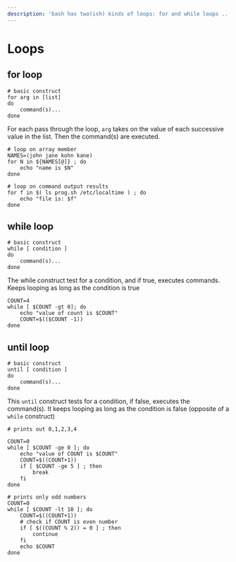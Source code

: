```yaml
---
description: 'bash has two(ish) kinds of loops: for and while loops ..'
---
```


# Loops

## for loop

```
# basic construct
for arg in [list]
do
    command(s)...
done
```

For each pass through the loop, `arg` takes on the value of each successive value in the list. Then the command(s) are executed.

```
# loop on array member
NAMES=(john jane kohn kane)
for N in ${NAMES[@]} ; do
    echo "name is $N"
done

# loop on command output results
for f in $( ls prog.sh /etc/localtime ) ; do
    echo "file is: $f"
done
```

## while loop

```
# basic construct
while [ condition ]
do
    command(s)...
done
```

The while construct test for a condition, and if true, executes commands. Keeps looping as long as the condition is true

```
COUNT=4
while [ $COUNT -gt 0]; do
    echo "value of count is $COUNT"
    COUNT=$(($COUNT -1))
done
```

## until loop

```
# basic construct
until [ condition ]
do 
    command(s)...
done
```

This `until` construct tests for a condition, if false, executes the command(s). It keeps looping as long as the condition is false (opposite of a `while` construct)

```
# prints out 0,1,2,3,4

COUNT=0
while [ $COUNT -ge 0 ]; do
    echo "value of COUNT is $COUNT"
    COUNT=$((COUNT+1))
    if [ $COUNT -ge 5 ] ; then
        break
    fi
done

# prints only odd numbers
COUNT=0
while [ $COUNT -lt 10 ]; do
    COUNT=$((COUNT+1))
    # check if COUNT is even number
    if [ $((COUNT % 2)) = 0 ] ; then
        continue
    fi
    echo $COUNT
done
```
